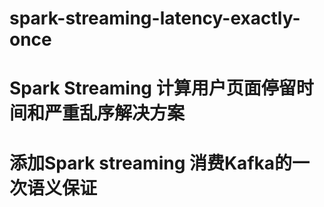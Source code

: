 # spark-streaming-latency-exactly-once
# Spark Streaming 计算用户页面停留时间和严重乱序解决方案
# 添加Spark streaming 消费Kafka的一次语义保证

